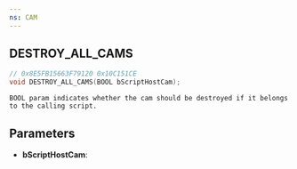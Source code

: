```yaml
---
ns: CAM
---
```

## DESTROY_ALL_CAMS

```c
// 0x8E5FB15663F79120 0x10C151CE
void DESTROY_ALL_CAMS(BOOL bScriptHostCam);
```

```
BOOL param indicates whether the cam should be destroyed if it belongs to the calling script.  
```

## Parameters
* **bScriptHostCam**: 

